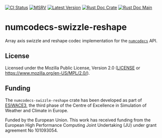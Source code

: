 [![CI Status]][workflow] [![MSRV]][repo] [![Latest Version]][crates.io] [![Rust Doc Crate]][docs.rs] [![Rust Doc Main]][docs]

[CI Status]: https://img.shields.io/github/actions/workflow/status/juntyr/numcodecs-rs/ci.yml?branch=main
[workflow]: https://github.com/juntyr/numcodecs-rs/actions/workflows/ci.yml?query=branch%3Amain

[MSRV]: https://img.shields.io/badge/MSRV-1.81.0-blue
[repo]: https://github.com/juntyr/numcodecs-rs

[Latest Version]: https://img.shields.io/crates/v/numcodecs-swizzle-reshape
[crates.io]: https://crates.io/crates/numcodecs-swizzle-reshape

[Rust Doc Crate]: https://img.shields.io/docsrs/numcodecs-swizzle-reshape
[docs.rs]: https://docs.rs/numcodecs-swizzle-reshape/

[Rust Doc Main]: https://img.shields.io/badge/docs-main-blue
[docs]: https://juntyr.github.io/numcodecs-rs/numcodecs_swizzle_reshape

# numcodecs-swizzle-reshape

Array axis swizzle and reshape codec implementation for the [`numcodecs`] API.

[`numcodecs`]: https://docs.rs/numcodecs/0.1/numcodecs/

## License

Licensed under the Mozilla Public License, Version 2.0 ([LICENSE](LICENSE) or https://www.mozilla.org/en-US/MPL/2.0/).

## Funding

The `numcodecs-swizzle-reshape` crate has been developed as part of [ESiWACE3](https://www.esiwace.eu), the third phase of the Centre of Excellence in Simulation of Weather and Climate in Europe.

Funded by the European Union. This work has received funding from the European High Performance Computing Joint Undertaking (JU) under grant agreement No 101093054.
